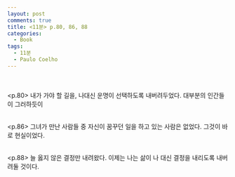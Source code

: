 ```yaml
---
layout: post
comments: true
title: <11분> p.80, 86, 88
categories: 
  - Book
tags:
  - 11분
  - Paulo Coelho
---
```


<br><br>
<p.80>
내가 가야 할 길을, 나대신 운명이 선택하도록 내버려두었다.
대부분의 인간들이 그러하듯이
<br><br>

<p.86>
그녀가 만난 사람들 중 자신이 꿈꾸던 일을 하고 있는 사람은 없었다.
그것이 바로 현실이었다.
<br><br>

<p.88>
늘 옳지 않은 결정만 내려왔다. 
이제는 나는 삶이 나 대신 결정을 내리도록 내버려둘 것이다.
<br><br>

